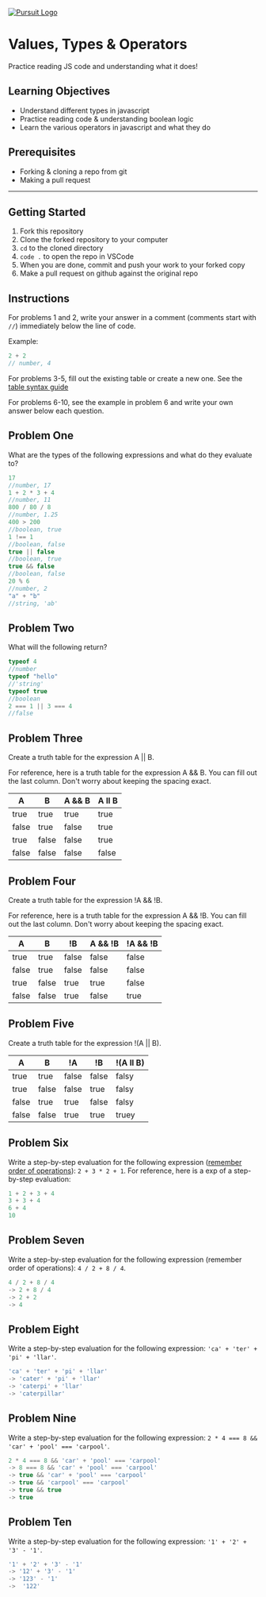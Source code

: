[![Pursuit Logo](https://avatars1.githubusercontent.com/u/5825944?s=200&v=4)](https://pursuit.org)

# Values, Types & Operators

Practice reading JS code and understanding what it does!

## Learning Objectives

- Understand different types in javascript
- Practice reading code & understanding boolean logic
- Learn the various operators in javascript and what they do

## Prerequisites

- Forking & cloning a repo from git
- Making a pull request

---

## Getting Started

1. Fork this repository
1. Clone the forked repository to your computer
1. `cd` to the cloned directory
1. `code .` to open the repo in VSCode
1. When you are done, commit and push your work to your forked copy
1. Make a pull request on github against the original repo

## Instructions

For problems 1 and 2, write your answer in a comment (comments start with `//`) immediately below the line of code.

Example:

```js
2 + 2
// number, 4
```

For problems 3-5, fill out the existing table or create a new one. See the [table syntax guide](https://www.markdownguide.org/extended-syntax#tables)

For problems 6-10, see the example in problem 6 and write your own answer below each question.



## Problem One

What are the types of the following expressions and what do they evaluate to?

```js
17
//number, 17
1 + 2 * 3 + 4
//number, 11
800 / 80 / 8
//number, 1.25
400 > 200
//boolean, true
1 !== 1
//boolean, false
true || false
//boolean, true
true && false
//boolean, false
20 % 6
//number, 2
"a" + "b"
//string, 'ab'
```

## Problem Two

What will the following return?

```js
typeof 4
//number
typeof "hello"
//'string'
typeof true
//boolean
2 === 1 || 3 === 4
//false
```

## Problem Three

Create a truth table for the expression A || B.

For reference, here is a truth table for the expression A && B. You can fill out the last column. Don't worry about keeping the spacing exact.

| A     | B     | A && B |  A ll B    |
| ----- | ----- | ------ | ---------- |
| true  | true  | true   |   true     |
| false | true  | false  |   true     |
| true  | false | false  |   true     |
| false | false | false  |   false    |

## Problem Four

Create a truth table for the expression !A && !B.

For reference, here is a truth table for the expression A && !B. You can fill out the last column. Don't worry about keeping the spacing exact.

| A     | B     | !B    | A && !B | !A && !B      |
| ----- | ----- | ----- | ------- | --------      |
| true  | true  | false | false   |    false      |
| false | true  | false | false   |    false      |
| true  | false | true  | true    |    false      |
| false | false | true  | false   |    true       |

## Problem Five

Create a truth table for the expression !(A || B).

| A        | B        | !A       | !B       | !(A ll B) |
| -------- | -------- | -------- | -------- | --------  |
|  true    |  true    |  false   |  false   | falsy     |
|  true    |  false   |  false   |  true    | falsy     |
|  false   |  true    |  true    |  false   | falsy     |
|  false   |  false   |  true    |  true    | truey     |

## Problem Six

Write a step-by-step evaluation for the following expression ([remember order of operations](https://www.mathsisfun.com/operation-order-pemdas.html)): `2 + 3 * 2 + 1`.
For reference, here is a exp of a step-by-step evaluation:

```js
1 + 2 + 3 + 4
3 + 3 + 4
6 + 4
10
```

## Problem Seven

Write a step-by-step evaluation for the following expression (remember order of operations): `4 / 2 + 8 / 4`.
```js
4 / 2 + 8 / 4
-> 2 + 8 / 4
-> 2 + 2
-> 4
```
## Problem Eight

Write a step-by-step evaluation for the following expression: `'ca' + 'ter' + 'pi' + 'llar'`.
```js
'ca' + 'ter' + 'pi' + 'llar'
-> 'cater' + 'pi' + 'llar'
-> 'caterpi' + 'llar'
-> 'caterpillar'
```
## Problem Nine

Write a step-by-step evaluation for the following expression: `2 * 4 === 8 && 'car' + 'pool' === 'carpool'`.
```js
2 * 4 === 8 && 'car' + 'pool' === 'carpool'
-> 8 === 8 && 'car' + 'pool' === 'carpool'
-> true && 'car' + 'pool' === 'carpool'
-> true && 'carpool' === 'carpool'
-> true && true
-> true
```
## Problem Ten

Write a step-by-step evaluation for the following expression: `'1' + '2' + '3' - '1'`.
```js
'1' + '2' + '3' - '1'
-> '12' + '3' - '1'
-> '123' - '1'
->  '122'
```